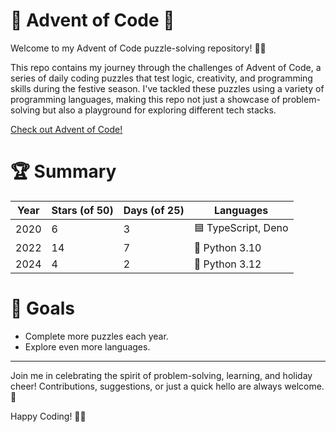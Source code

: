 # 📅 Advent of Code 🎄
Welcome to my Advent of Code puzzle-solving repository! 🧩✨

This repo contains my journey through the challenges of Advent of Code, a series of daily coding puzzles that test logic, creativity, and programming skills during the festive season. I've tackled these puzzles using a variety of programming languages, making this repo not just a showcase of problem-solving but also a playground for exploring different tech stacks.

[Check out Advent of Code!](https://adventofcode.com/2024/about)

# 🏆 Summary

| Year | Stars (of 50) | Days (of 25) | Languages           |
| ---- |---------------|--------------|---------------------|
| 2020 | 6             | 3            | 🟦 TypeScript, Deno |
| 2022 | 14            | 7            | 🐍 Python 3.10      |
| 2024 | 4             | 2            | 🐍 Python 3.12      |


# 🌟 Goals
- Complete more puzzles each year.
- Explore even more languages.

---
Join me in celebrating the spirit of problem-solving, learning, and holiday cheer! Contributions, suggestions, or just a quick hello are always welcome. 🎉

Happy Coding! 🎄✨